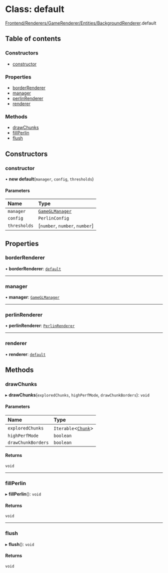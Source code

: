 # Class: default

[Frontend/Renderers/GameRenderer/Entities/BackgroundRenderer](../modules/Frontend_Renderers_GameRenderer_Entities_BackgroundRenderer.md).default

## Table of contents

### Constructors

- [constructor](Frontend_Renderers_GameRenderer_Entities_BackgroundRenderer.default.md#constructor)

### Properties

- [borderRenderer](Frontend_Renderers_GameRenderer_Entities_BackgroundRenderer.default.md#borderrenderer)
- [manager](Frontend_Renderers_GameRenderer_Entities_BackgroundRenderer.default.md#manager)
- [perlinRenderer](Frontend_Renderers_GameRenderer_Entities_BackgroundRenderer.default.md#perlinrenderer)
- [renderer](Frontend_Renderers_GameRenderer_Entities_BackgroundRenderer.default.md#renderer)

### Methods

- [drawChunks](Frontend_Renderers_GameRenderer_Entities_BackgroundRenderer.default.md#drawchunks)
- [fillPerlin](Frontend_Renderers_GameRenderer_Entities_BackgroundRenderer.default.md#fillperlin)
- [flush](Frontend_Renderers_GameRenderer_Entities_BackgroundRenderer.default.md#flush)

## Constructors

### constructor

• **new default**(`manager`, `config`, `thresholds`)

#### Parameters

| Name         | Type                                                                                    |
| :----------- | :-------------------------------------------------------------------------------------- |
| `manager`    | [`GameGLManager`](Frontend_Renderers_GameRenderer_WebGL_GameGLManager.GameGLManager.md) |
| `config`     | `PerlinConfig`                                                                          |
| `thresholds` | [`number`, `number`, `number`]                                                          |

## Properties

### borderRenderer

• **borderRenderer**: [`default`](Frontend_Renderers_GameRenderer_Entities_RectRenderer.default.md)

---

### manager

• **manager**: [`GameGLManager`](Frontend_Renderers_GameRenderer_WebGL_GameGLManager.GameGLManager.md)

---

### perlinRenderer

• **perlinRenderer**: [`PerlinRenderer`](Frontend_Renderers_GameRenderer_Entities_PerlinRenderer.PerlinRenderer.md)

---

### renderer

• **renderer**: [`default`](Frontend_Renderers_GameRenderer_Renderer.default.md)

## Methods

### drawChunks

▸ **drawChunks**(`exploredChunks`, `highPerfMode`, `drawChunkBorders`): `void`

#### Parameters

| Name               | Type                                                       |
| :----------------- | :--------------------------------------------------------- |
| `exploredChunks`   | `Iterable`<[`Chunk`](_types_global_GlobalTypes.Chunk.md)\> |
| `highPerfMode`     | `boolean`                                                  |
| `drawChunkBorders` | `boolean`                                                  |

#### Returns

`void`

---

### fillPerlin

▸ **fillPerlin**(): `void`

#### Returns

`void`

---

### flush

▸ **flush**(): `void`

#### Returns

`void`
